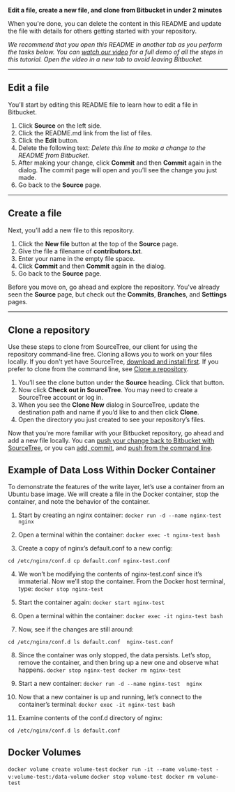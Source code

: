 **Edit a file, create a new file, and clone from Bitbucket in under 2 minutes**

When you're done, you can delete the content in this README and update the file with details for others getting started with your repository.

*We recommend that you open this README in another tab as you perform the tasks below. You can [watch our video](https://youtu.be/0ocf7u76WSo) for a full demo of all the steps in this tutorial. Open the video in a new tab to avoid leaving Bitbucket.*

---

## Edit a file

You’ll start by editing this README file to learn how to edit a file in Bitbucket.

1. Click **Source** on the left side.
2. Click the README.md link from the list of files.
3. Click the **Edit** button.
4. Delete the following text: *Delete this line to make a change to the README from Bitbucket.*
5. After making your change, click **Commit** and then **Commit** again in the dialog. The commit page will open and you’ll see the change you just made.
6. Go back to the **Source** page.

---

## Create a file

Next, you’ll add a new file to this repository.

1. Click the **New file** button at the top of the **Source** page.
2. Give the file a filename of **contributors.txt**.
3. Enter your name in the empty file space.
4. Click **Commit** and then **Commit** again in the dialog.
5. Go back to the **Source** page.

Before you move on, go ahead and explore the repository. You've already seen the **Source** page, but check out the **Commits**, **Branches**, and **Settings** pages.

---

## Clone a repository

Use these steps to clone from SourceTree, our client for using the repository command-line free. Cloning allows you to work on your files locally. If you don't yet have SourceTree, [download and install first](https://www.sourcetreeapp.com/). If you prefer to clone from the command line, see [Clone a repository](https://confluence.atlassian.com/x/4whODQ).

1. You’ll see the clone button under the **Source** heading. Click that button.
2. Now click **Check out in SourceTree**. You may need to create a SourceTree account or log in.
3. When you see the **Clone New** dialog in SourceTree, update the destination path and name if you’d like to and then click **Clone**.
4. Open the directory you just created to see your repository’s files.

Now that you're more familiar with your Bitbucket repository, go ahead and add a new file locally. You can [push your change back to Bitbucket with SourceTree](https://confluence.atlassian.com/x/iqyBMg), or you can [add, commit,](https://confluence.atlassian.com/x/8QhODQ) and [push from the command line](https://confluence.atlassian.com/x/NQ0zDQ).

## Example of Data Loss Within Docker Container
To demonstrate the features of the write layer, let’s use a container from an Ubuntu base image. We will create a file in the Docker container, stop the container, and note the behavior of the container.

1. Start by creating an nginx container:
`docker run -d --name nginx-test  nginx`
 
2.	Open a terminal within the container: `docker exec -t nginx-test bash`
 
3.	Create a copy of nginx’s default.conf to a new config:

`cd /etc/nginx/conf.d
cp default.conf nginx-test.conf
`
 
4.	We won’t be modifying the contents of nginx-test.conf since it’s immaterial. Now we’ll stop the container. From the Docker host terminal, type: `docker stop nginx-test`
 
5.	Start the container again: `docker start nginx-test`
 
6.	Open a terminal within the container: `docker exec -it nginx-test bash`
 
7.	Now, see if the changes are still around:

`
cd /etc/nginx/conf.d
ls
default.conf  nginx-test.conf
`
 
8.	Since the container was only stopped, the data persists. Let’s stop, remove the container, and then bring up a new one and observe what happens.
`
docker stop nginx-test
docker rm nginx-test
`
 
9.	Start a new container: `docker run -d --name nginx-test  nginx`
 
10.	Now that a new container is up and running, let’s connect to the container’s terminal: `docker exec -it nginx-test bash`
 
11.	Examine contents of the conf.d directory of nginx:

`cd /etc/nginx/conf.d
ls
default.conf
`

## Docker Volumes
`docker volume create volume-test`
`docker run -it --name volume-test -v:volume-test:/data-volume`
`docker stop volume-test
docker rm volume-test`

